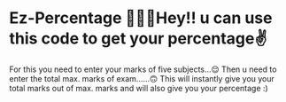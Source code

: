 # Ez-Percentage 🙋🏻‍♂️Hey!! u can use this code to get your percentage✌️
For this you need to enter your marks of five subjects...😌
Then u need to enter the total max. marks of exam......🙃
This will instantly give you your total marks out of max. marks and will also give you your percentage :)
